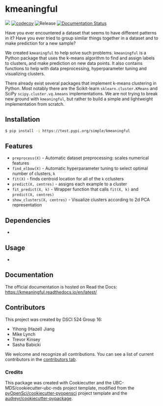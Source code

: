 # kmeaningful 

![](https://github.com/UBC-MDS/kmeaningful/workflows/build/badge.svg) [![codecov](https://codecov.io/gh/UBC-MDS/kmeaningful/branch/main/graph/badge.svg)](https://codecov.io/gh/UBC-MDS/kmeaningful) ![Release](https://github.com/UBC-MDS/kmeaningful/workflows/Release/badge.svg) [![Documentation Status](https://readthedocs.org/projects/kmeaningful/badge/?version=latest)](https://kmeaningful.readthedocs.io/en/latest/?badge=latest)

Have you ever encountered a dataset that seems to have different patterns in it? Have you ever tried to group similar things together in a dataset and to make prediction for a new sample? 

We created `kmeaningful` to help solve such problems. `kmeaningful` is a Python package that uses the k-means algorithm to find and assign labels to clusters, and make prediction on new data points. It also contains functions to help with data preprocessing, hyperparameter tuning and visualizing clusters.

There already exist several packages that implement k-means clustering in Python. Most notably there are the Scikit-learn `sklearn.cluster.KMeans` and SciPy `scipy.cluster.vq.kmeans` implementations. We are not trying to break new ground with `kmeaningful`, but rather to build a simple and lightweight implementation from scratch.

## Installation

```bash
$ pip install -i https://test.pypi.org/simple/kmeaningful
```

## Features

- `preprocess(X)` - Automatic dataset preprocessing: scales numerical features
- `find_elbow(X)` - Automatic hyperparameter tuning to select optimal number of clusters, `k`
- `fit(X)` - finds centroid location for all of the `k` cclusters
- `predict(X, centres)` - assigns each example to a cluster
- `fit_predict(X, k)` - Wrapper function that calls `fit(X, k)` and `predict(X, centres)`
- `show_clusters(X, centres)` - Visualize clusters according to 2d PCA representation

## Dependencies

-

## Usage

-

## Documentation

The official documentation is hosted on Read the Docs: https://kmeaningful.readthedocs.io/en/latest/

## Contributors
This project was created by DSCI 524 Group 16: 
- Yihong (Hazel) Jiang
- Mike Lynch
- Trevor Kinsey
- Sasha Babicki

We welcome and recognize all contributions. You can see a list of current contributors in the [contributors tab](https://github.com/UBC-MDS/kmeaningful/graphs/contributors).

### Credits

This package was created with Cookiecutter and the UBC-MDS/cookiecutter-ubc-mds project template, modified from the [pyOpenSci/cookiecutter-pyopensci](https://github.com/pyOpenSci/cookiecutter-pyopensci) project template and the [audreyr/cookiecutter-pypackage](https://github.com/audreyr/cookiecutter-pypackage).
